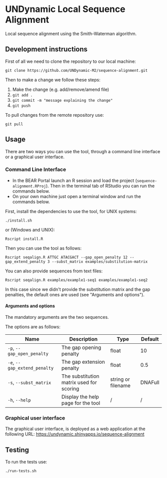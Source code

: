 # UNDynamic Local Sequence Alignment

Local sequence alignment using the Smith-Waterman algorithm.

## Development instructions

First of all we need to clone the repository to our local machine:

```
git clone https://github.com/UNDynamic-M2/sequence-alignment.git
```

Then to make a change we follow these steps:

1. Make the change (e.g. add/remove/amend file)
2. `git add .`
3. `git commit -m "message explaining the change"`
4. `git push`

To pull changes from the remote repository use:

```
git pull
```

## Usage

There are two ways you can use the tool, through a command line interface or a graphical user interface.

### Command Line Interface

- In the BEAR Portal launch an R session and load the project (`sequence-alignment.RProj`). Then in the terminal tab of RStudio you can run the commands below.
- On your own machine just open a terminal window and run the commands below.

First, install the dependencies to use the tool, for UNIX systems:

```
./install.sh
```

or (Windows and UNIX):

```
Rscript install.R
```

Then you can use the tool as follows:

```
Rscript seqalign.R ATTGC ATACGACT --gap_open_penalty 12 --gap_extend_penalty 3 --subst_matrix examples/substitution-matrix
```

You can also provide sequences from text files:

```
Rscript seqalign.R examples/example1-seq1 examples/example1-seq2
```

In this case since we didn't provide the substitution matrix and the gap penalties, the default ones are used (see "Arguments and options").

#### Arguments and options

The mandatory arguments are the two sequences.

The options are as follows:

| Name                         | Description                              | Type               | Default |
|------------------------------|------------------------------------------|--------------------|---------|
| `-p`, `--gap_open_penalty`   | The gap opening penalty                  | float              | 10      |
| `-e`, `--gap_extend_penalty` | The gap extension penalty                | float              | 0.5     |
| `-s`, `--subst_matrix`       | The substitution matrix used for scoring | string or filename | DNAFull |
| `-h`, `--help`               | Display the help page for the tool       | /                  | /       |

### Graphical user interface

The graphical user interface, is deployed as a web application at the following URL: https://undynamic.shinyapps.io/sequence-alignment

## Testing

To run the tests use:

```
./run-tests.sh
```
